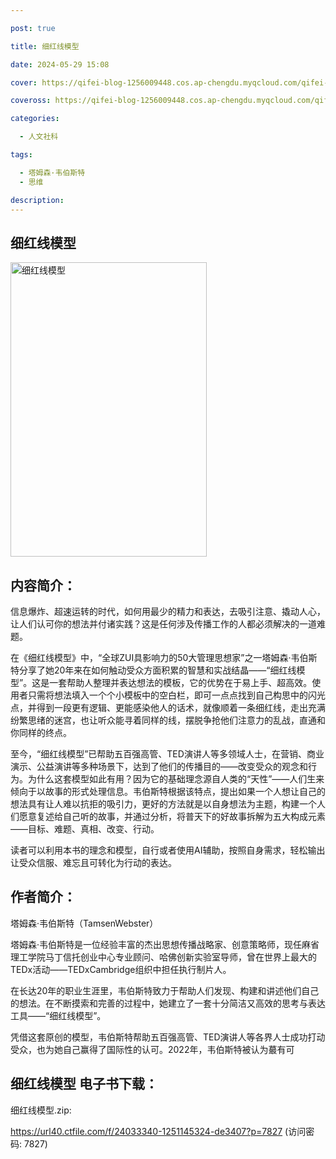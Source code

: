 ```yaml
---

post: true

title: 细红线模型

date: 2024-05-29 15:08

cover: https://qifei-blog-1256009448.cos.ap-chengdu.myqcloud.com/qifei-blog/658ccd69c458853aef588fc9.jpg

coveross: https://qifei-blog-1256009448.cos.ap-chengdu.myqcloud.com/qifei-blog/658ccd69c458853aef588fc9.jpg

categories:

  - 人文社科

tags:

  - 塔姆森·韦伯斯特
  - 思维

description:
---
```


## 细红线模型
<img alt="细红线模型 " class="aligncenter loading" data-was-processed="true" decoding="async" fetchpriority="high" height="471" src="https://qifei-blog-1256009448.cos.ap-chengdu.myqcloud.com/qifei-blog/658ccd69c458853aef588fc9.jpg" style="cursor: zoom-in;" width="314"/>

## 内容简介：

信息爆炸、超速运转的时代，如何用最少的精力和表达，去吸引注意、撬动人心，让人们认可你的想法并付诸实践？这是任何涉及传播工作的人都必须解决的一道难题。

在《细红线模型》中，“全球ZUI具影响力的50大管理思想家”之一塔姆森·韦伯斯特分享了她20年来在如何触动受众方面积累的智慧和实战结晶——“细红线模型”。这是一套帮助人整理并表达想法的模板，它的优势在于易上手、超高效。使用者只需将想法填入一个个小模板中的空白栏，即可一点点找到自己构思中的闪光点，并得到一段更有逻辑、更能感染他人的话术，就像顺着一条细红线，走出充满纷繁思绪的迷宫，也让听众能寻着同样的线，摆脱争抢他们注意力的乱战，直通和你同样的终点。

至今，“细红线模型”已帮助五百强高管、TED演讲人等多领域人士，在营销、商业演示、公益演讲等多种场景下，达到了他们的传播目的——改变受众的观念和行为。为什么这套模型如此有用？因为它的基础理念源自人类的“天性”——人们生来倾向于以故事的形式处理信息。韦伯斯特根据该特点，提出如果一个人想让自己的想法具有让人难以抗拒的吸引力，更好的方法就是以自身想法为主题，构建一个人们愿意复述给自己听的故事，并通过分析，将普天下的好故事拆解为五大构成元素——目标、难题、真相、改变、行动。

读者可以利用本书的理念和模型，自行或者使用AI辅助，按照自身需求，轻松输出让受众信服、难忘且可转化为行动的表达。

## 作者简介：

塔姆森·韦伯斯特（TamsenWebster）

塔姆森·韦伯斯特是一位经验丰富的杰出思想传播战略家、创意策略师，现任麻省理工学院马丁信托创业中心专业顾问、哈佛创新实验室导师，曾在世界上最大的TEDx活动——TEDxCambridge组织中担任执行制片人。

在长达20年的职业生涯里，韦伯斯特致力于帮助人们发现、构建和讲述他们自己的想法。在不断摸索和完善的过程中，她建立了一套十分简洁又高效的思考与表达工具——“细红线模型”。

凭借这套原创的模型，韦伯斯特帮助五百强高管、TED演讲人等各界人士成功打动受众，也为她自己赢得了国际性的认可。2022年，韦伯斯特被认为蕞有可

## 细红线模型 电子书下载：

细红线模型.zip: 

https://url40.ctfile.com/f/24033340-1251145324-de3407?p=7827 (访问密码: 7827)
